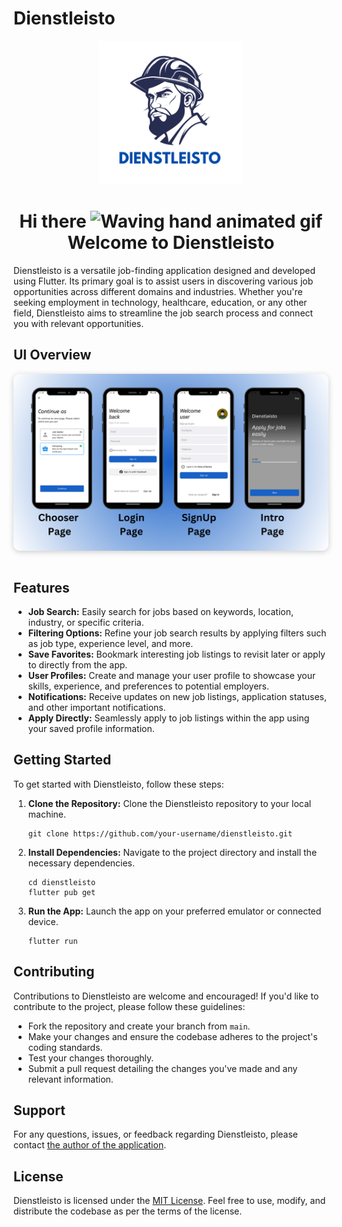 # Dienstleisto

<p align="center">
    <a herf="">
    <img src="/assets/ReadMe/Worker (1).png"   width="230px" height="230px">
    </a>
  <br>
</p>

<h1 align="center">
    Hi there
    <img src="https://raw.githubusercontent.com/nixin72/nixin72/master/wave.gif" 
         alt="Waving hand animated gif"
         height="35"
         width="35" />
     Welcome to Dienstleisto
</h1>

Dienstleisto is a versatile job-finding application designed and developed using Flutter. Its primary goal is to assist users in discovering various job opportunities across different domains and industries. Whether you're seeking employment in technology, healthcare, education, or any other field, Dienstleisto aims to streamline the job search process and connect you with relevant opportunities.

## UI Overview

<div style="display: flex; justify-content: center;">
  <div style="justify-content: center; align-items: center; border-radius: 10px; overflow: hidden; box-shadow: 0 2px 10px rgba(0, 0, 0, 0.2);">
    <img src="/assets/ReadMe/Dienstleisto Intro Screen.png" alt="Future Insight Preview" style="display: block; max-width: 100%; height: auto; border-radius: 10px;">
  </div>
</div>
<br>

## Features

- **Job Search:** Easily search for jobs based on keywords, location, industry, or specific criteria.
- **Filtering Options:** Refine your job search results by applying filters such as job type, experience level, and more.
- **Save Favorites:** Bookmark interesting job listings to revisit later or apply to directly from the app.
- **User Profiles:** Create and manage your user profile to showcase your skills, experience, and preferences to potential employers.
- **Notifications:** Receive updates on new job listings, application statuses, and other important notifications.
- **Apply Directly:** Seamlessly apply to job listings within the app using your saved profile information.

## Getting Started

To get started with Dienstleisto, follow these steps:

1. **Clone the Repository:** Clone the Dienstleisto repository to your local machine.

   ```
   git clone https://github.com/your-username/dienstleisto.git
   ```

2. **Install Dependencies:** Navigate to the project directory and install the necessary dependencies.

   ```
   cd dienstleisto
   flutter pub get
   ```

3. **Run the App:** Launch the app on your preferred emulator or connected device.

   ```
   flutter run
   ```

## Contributing

Contributions to Dienstleisto are welcome and encouraged! If you'd like to contribute to the project, please follow these guidelines:

- Fork the repository and create your branch from `main`.
- Make your changes and ensure the codebase adheres to the project's coding standards.
- Test your changes thoroughly.
- Submit a pull request detailing the changes you've made and any relevant information.

## Support

For any questions, issues, or feedback regarding Dienstleisto, please contact [the author of the application](mailto:99marafay@gmail.com).

## License

Dienstleisto is licensed under the [MIT License](LICENSE). Feel free to use, modify, and distribute the codebase as per the terms of the license.
